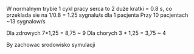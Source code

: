 W normalnym trybie 1 cykl pracy serca to 2 duże kratki = 0.8 s, co przeklada sie na 1/0.8 = 1.25 sygnalu/s dla 1 pacjenta
Przy 10 pacjentach ~13 sygnalow/s

Dla zdrowych 7*1,25 = 8,75 ~ 9
Dla chorych 3 * 1,25 = 3,75 ~ 4

By zachowac srodowisko symulacji